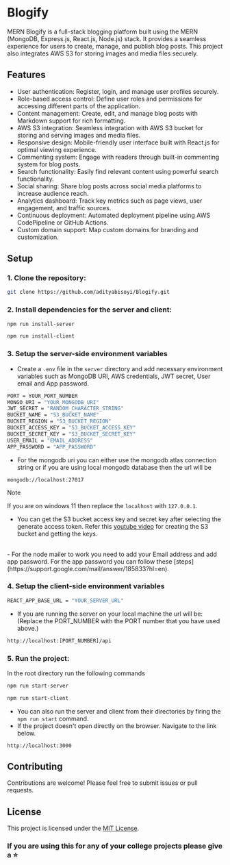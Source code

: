 # Blogify

MERN Blogify is a full-stack blogging platform built using the MERN (MongoDB, Express.js, React.js, Node.js) stack. It provides a seamless experience for users to create, manage, and publish blog posts. This project also integrates AWS S3 for storing images and media files securely.

## Features

- User authentication: Register, login, and manage user profiles securely.
- Role-based access control: Define user roles and permissions for accessing different parts of the application.
- Content management: Create, edit, and manage blog posts with Markdown support for rich formatting.
- AWS S3 integration: Seamless integration with AWS S3 bucket for storing and serving images and media files.
- Responsive design: Mobile-friendly user interface built with React.js for optimal viewing experience.
- Commenting system: Engage with readers through built-in commenting system for blog posts.
- Search functionality: Easily find relevant content using powerful search functionality.
- Social sharing: Share blog posts across social media platforms to increase audience reach.
- Analytics dashboard: Track key metrics such as page views, user engagement, and traffic sources.
- Continuous deployment: Automated deployment pipeline using AWS CodePipeline or GitHub Actions.
- Custom domain support: Map custom domains for branding and customization.

## Setup

### 1. Clone the repository:

```bash
git clone https://github.com/adityabisoyi/Blogify.git
```

### 2. Install dependencies for the server and client:
```bash
npm run install-server
```
```bash
npm run install-client
```

### 3. Setup the server-side environment variables

- Create a `.env` file in the `server` directory and add necessary environment variables such as MongoDB URI, AWS credentials, JWT secret, User email and App password.
```bash
PORT = YOUR_PORT_NUMBER
MONGO_URI = "YOUR_MONGODB_URI"
JWT_SECRET = "RANDOM_CHARACTER_STRING"
BUCKET_NAME = "S3_BUCKET_NAME"
BUCKET_REGION = "S3_BUCKET_REGION"
BUCKET_ACCESS_KEY = "S3_BUCKET_ACCESS_KEY"
BUCKET_SECRET_KEY = "S3_BUCKET_SECRET_KEY"
USER_EMAIL = "EMAIL_ADDRESS"
APP_PASSWORD = "APP_PASSWORD"
```
- For the mongodb uri you can either use the mongodb atlas connection string or if you are using local mongodb database then the url will be
```
mongodb://localhost:27017
```
> [!NOTE]  
> If you are on windows 11 then replace the `localhost` with `127.0.0.1`.
- You can get the S3 bucket access key and secret key after selecting the generate access token.
Refer this [youtube video](https://youtu.be/eQAIojcArRY?si=R6nHn95qEpBjtt29) for creating the S3 bucket and getting the keys.
<br/>
- For the node mailer to work you need to add your Email address and add app password. For the app password you can follow these [steps](https://support.google.com/mail/answer/185833?hl=en).

### 4. Setup the client-side environment variables

```bash
REACT_APP_BASE_URL = "YOUR_SERVER_URL"
```
- If you are running the server on your local machine the url will be: (Replace the PORT_NUMBER with the PORT number that you have used above.)
```bash
http://localhost:[PORT_NUMBER]/api
```

### 5. Run the project:
In the root directory run the following commands
```bash
npm run start-server
```
```bash
npm run start-client
```

- You can also run the server and client from their directories by firing the `npm run start` command.
- If the project doesn't open directly on the browser. Navigate to the link below.
```
http://localhost:3000
```

## Contributing

Contributions are welcome! Please feel free to submit issues or pull requests.

## License

This project is licensed under the [MIT License](LICENSE).

### If you are using this for any of your college projects please give a :star:
